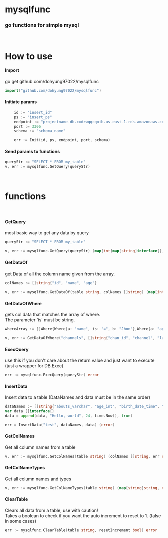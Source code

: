 # mysqlfunc

### go functions for simple mysql

<br />

# How to use

#### Import

go get github.com/dohyung97022/mysqlfunc

```go
import("github.com/dohyung97022/mysqlfunc")
```

#### Initiate params

```go
	id := "insert_id"
	ps := "insert_ps"
	endpoint := "projectname-db.cxdzwqqcqoib.us-east-1.rds.amazonaws.com"
	port := 3306
	schema := "schema_name"

	err := Init(id, ps, endpoint, port, schema)
```

#### Send params to functions

```go
queryStr := "SELECT * FROM my_table"
v, err := mysqlfunc.GetQuery(queryStr)
```

<br />

# functions

<br />

#### GetQuery

most basic way to get any data by query

```go
queryStr := "SELECT * FROM my_table"

v, err := mysqlfunc.GetQuery(queryStr) (map[int]map[string]interface{}, error)
```

#### GetDataOf

get Data of all the column name given from the array.

```go
colNames := []string{"id", "name", "age"}

v, err := mysqlfunc.GetDataOf(table string, colNames []string) (map[int]map[string]interface{}, error)
```

#### GetDataOfWhere

gets col data that matches the array of where.  
The parameter 'is' must be string.

```go
whereArray := []Where{Where{a: "name", is: "=", b: "Jhon"},Where{a: "age", is: ">", b: 19}}

v, err := GetDataOfWhere("channels", []string{"chan_id", "channel", "last_update"}, whereArray) (map[int]map[string]interface{}, error)
```

#### ExecQuery

use this if you don't care about the return value and just want to execute (just a wrapper for DB.Exec)

```go
err := mysqlfunc.ExecQuery(queryStr) error
```

#### InsertData

Insert data to a table (DataNames and data must be in the same order)

```go
dataNames := []string{"abouts_varchar", "age_int", "birth_date_time", "male_bool"}
var data []interface{}
data = append(data, "Hello, world", 24, time.Now(), true)

err = InsertData("test", dataNames, data) (error)
```

#### GetColNames

Get all column names from a table

```go
v, err := mysqlfunc.GetColNames(table string) (colNames []string, err error)
```

#### GetColNameTypes

Get all column names and types

```go
v, err := mysqlfunc.GetColNameTypes(table string) (map[string]string, error)
```

#### ClearTable

Clears all data from a table, use with caution!  
Takes a boolean to check if you want the auto increment to reset to 1. (false in some cases)

```go
err := mysqlfunc.ClearTable(table string, resetIncrement bool) error
```
